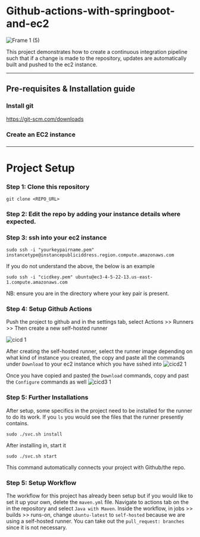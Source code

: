 # Github-actions-with-springboot-and-ec2
![Frame 1 (5)](https://user-images.githubusercontent.com/89241109/180608741-a66186cc-a5ee-479a-987f-6bede1720e45.png)

This project demonstrates how to create a continuous integration pipeline such that if a change is made to the repository, updates are automatically built and pushed to the ec2 instance.

---
## Pre-requisites & Installation guide
### Install git
https://git-scm.com/downloads

### Create an EC2 instance

### 

---
# Project Setup
### Step 1: Clone this repository
```
git clone <REPO_URL>
```
### Step 2: Edit the repo by adding your instance details where expected.

### Step 3: ssh into your ec2 instance
```
sudo ssh -i "yourkeypairname.pem" instancetype@instancepubliciddress.region.compute.amazonaws.com
```
If you do not understand the above, the below is an example
```
sudo ssh -i "cicdkey.pem" ubuntu@ec3-4-5-22-13.us-east-1.compute.amazonaws.com
```
NB: ensure you are in the directory where your key pair is present.

### Step 4: Setup Github Actions
Push the project to github and in the settings tab, select Actions >> Runners >> Then create a new self-hosted runner

![cicd 1](https://user-images.githubusercontent.com/89241109/181905295-dba86632-5248-4653-8acb-84575e4e90a4.png)

After creating the self-hosted runner, select the runner image depending on what kind of instance you created, the copy and paste all the commands under ```Download``` to your ec2 instance which you have sshed into
![cicd2 1](https://user-images.githubusercontent.com/89241109/181905305-29f3417f-dbf3-4234-bcb4-0c8bc09a6a59.png)

Once you have copied and pasted the ```Download``` commands, copy and past the ```Configure``` commands as well
![cicd3 1](https://user-images.githubusercontent.com/89241109/181905312-79268e5f-5e41-4cce-853a-834eeae79e0f.png)

### Step 5: Further Installations
After setup, some specifics in the project need to be installed for the runner to do its work. If you ```ls``` you would see the files that the runner presently contains.
```
sudo ./svc.sh install
```
After installing in, start it
```
sudo ./svc.sh start
```
This command automatically connects your project with Github/the repo.

### Step 5: Setup Workflow
The workflow for this project has already been setup but if you would like to set it up your own, delete the ```maven.yml``` file.
Navigate to actions tab on the in the repository and select ```Java with Maven```. Inside the workflow, in jobs >> builds >> runs-on, change ```ubuntu-latest``` to ```self-hosted``` because we are using a self-hosted runner. You can take out the ```pull_request: branches``` since it is not necessary.
